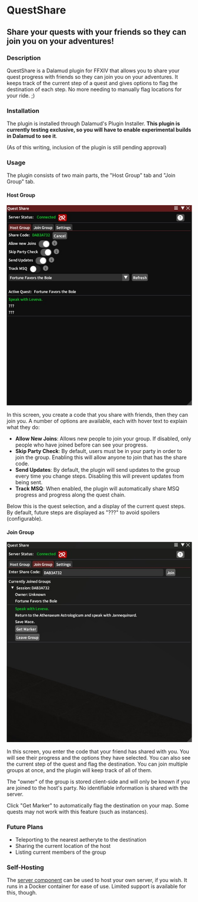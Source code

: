 # QuestShare
## Share your quests with your friends so they can join you on your adventures!

### Description

QuestShare is a Dalamud plugin for FFXIV that allows you to share your quest progress with friends so they can join you on your adventures. It keeps track of the current step of a quest and gives options to flag the destination of each step. No more needing to manually flag locations for your ride. ;)

### Installation

The plugin is installed through Dalamud's Plugin Installer. **This plugin is currently testing exclusive, so you will have to enable experimental builds in Dalamud to see it**.

(As of this writing, inclusion of the plugin is still pending approval)

### Usage

The plugin consists of two main parts, the "Host Group" tab and "Join Group" tab.

#### Host Group

![Host Group](doc/HostTab.jpg)

In this screen, you create a code that you share with friends, then they can join you. A number of options are available, each with hover text to explain what they do:

- **Allow New Joins**: Allows new people to join your group. If disabled, only people who have joined before can see your progress.
- **Skip Party Check**: By default, users must be in your party in order to join the group. Enabling this will allow anyone to join that has the share code.
- **Send Updates**: By default, the plugin will send updates to the group every time you change steps. Disabling this will prevent updates from being sent.
- **Track MSQ**: When enabled, the plugin will automatically share MSQ progress and progress along the quest chain.

Below this is the quest selection, and a display of the current quest steps. By default, future steps are displayed as "???" to avoid spoilers (configurable).

#### Join Group

![Join Group](doc/JoinTab.jpg)

In this screen, you enter the code that your friend has shared with you. You will see their progress and the options they have selected. You can also see the current step of the quest and flag the destination. You can join multiple groups at once, and the plugin will keep track of all of them.

The "owner" of the group is stored client-side and will only be known if you are joined to the host's party. No identifiable information is shared with the server.

Click "Get Marker" to automatically flag the destination on your map. Some quests may not work with this feature (such as instances).

### Future Plans

- Teleporting to the nearest aetheryte to the destination
- Sharing the current location of the host
- Listing current members of the group

### Self-Hosting

The [server component](https://github.com/Era-FFXIV/QuestShare.Server) can be used to host your own server, if you wish. It runs in a Docker container for ease of use. Limited support is available for this, though.